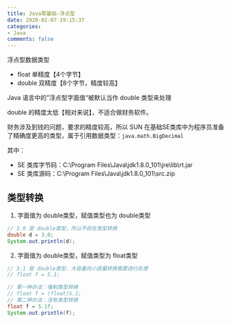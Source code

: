 ```yaml
---
title: Java零基础-浮点型
date: 2020-02-07 19:15:37
categories:
- Java
comments: false
---
```


浮点型数据类型

- float 单精度【4个字节】
- double 双精度【8个字节，精度较高】

Java 语言中的”浮点型字面值“被默认当作 double 类型来处理

<!-- more -->

double 的精度太低【相对来说】，不适合做财务软件。

财务涉及到钱的问题，要求的精度较高，所以 SUN 在基础SE类库中为程序员准备了精确度更高的类型，属于引用数据类型：`java.math.BigDecimal`



其中：

- SE 类库字节码：C:\Program Files\Java\jdk1.8.0_101\jre\lib\rt.jar
- SE 类库源码：C:\Program Files\Java\jdk1.8.0_101\src.zip



## 类型转换

1. 字面值为 double类型，赋值类型也为 double类型 

```java
// 3.0 是 double类型，所以不存在类型转换
double d = 3.0;
System.out.println(d);
```



2. 字面值为 double类型，赋值类型为 float类型 

```java
// 3.1 是 double类型，大容量向小容量转换需要进行处理
// float f = 5.1;

// 第一种办法：强制类型转换
// float f = (float)5.1;
// 第二种办法：没有类型转换
float f = 5.1f;
System.out.println(f);
```

